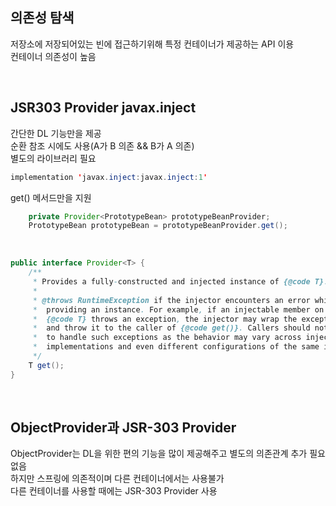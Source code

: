## 의존성 탐색
저장소에 저장되어있는 빈에 접근하기위해 특정 컨테이너가 제공하는 API 이용  
컨테이너 의존성이 높음  
 
<br>

## JSR303 Provider javax.inject
간단한 DL 기능만을 제공  
순환 참조 시에도 사용(A가 B 의존 && B가 A 의존)  
별도의 라이브러리 필요  

````java
implementation 'javax.inject:javax.inject:1'
````

get() 메서드만을 지원  

````java
    private Provider<PrototypeBean> prototypeBeanProvider;
    PrototypeBean prototypeBean = prototypeBeanProvider.get();
````

<br>

````java
public interface Provider<T> {
    /**
     * Provides a fully-constructed and injected instance of {@code T}.
     *
     * @throws RuntimeException if the injector encounters an error while
     *  providing an instance. For example, if an injectable member on
     *  {@code T} throws an exception, the injector may wrap the exception
     *  and throw it to the caller of {@code get()}. Callers should not try
     *  to handle such exceptions as the behavior may vary across injector
     *  implementations and even different configurations of the same injector.
     */
    T get();
}
````

<br>

## ObjectProvider과 JSR-303 Provider
ObjectProvider는 DL을 위한 편의 기능을 많이 제공해주고 별도의 의존관계 추가 필요없음  
하지만 스프링에 의존적이며 다른 컨테이너에서는 사용불가  
다른 컨테이너를 사용할 때에는 JSR-303 Provider 사용  

<br>
